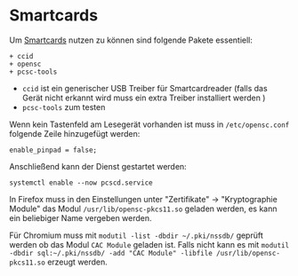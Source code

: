 # Smartcards

Um [Smartcards](https://wiki.archlinux.org/index.php/Smartcards) nutzen zu können sind folgende Pakete essentiell:

    + ccid  
    + opensc
    + pcsc-tools

* `ccid` ist ein generischer USB Treiber für Smartcardreader (falls das Gerät nicht erkannt wird muss ein extra Treiber installiert werden )
* `pcsc-tools` zum testen


Wenn kein Tastenfeld am Lesegerät vorhanden ist muss in `/etc/opensc.conf` folgende Zeile hinzugefügt werden:

    enable_pinpad = false;


Anschließend kann der Dienst gestartet werden:

    systemctl enable --now pcscd.service


In Firefox muss in den Einstellungen unter "Zertifikate" -> "Kryptographie Module" das Modul `/usr/lib/opensc-pkcs11.so` geladen werden, es kann ein beliebiger Name vergeben werden.

Für Chromium muss mit `modutil -list -dbdir ~/.pki/nssdb/` geprüft werden ob das Modul `CAC Module` geladen ist. Falls nicht kann es mit `modutil -dbdir sql:~/.pki/nssdb/ -add "CAC Module" -libfile /usr/lib/opensc-pkcs11.so` erzeugt werden.
